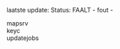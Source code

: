 laatste update: 
Status: FAALT - fout - 
<div class="service R">mapsrv</div><div class="service R">keyc</div><div class="service R">updatejobs</div>
